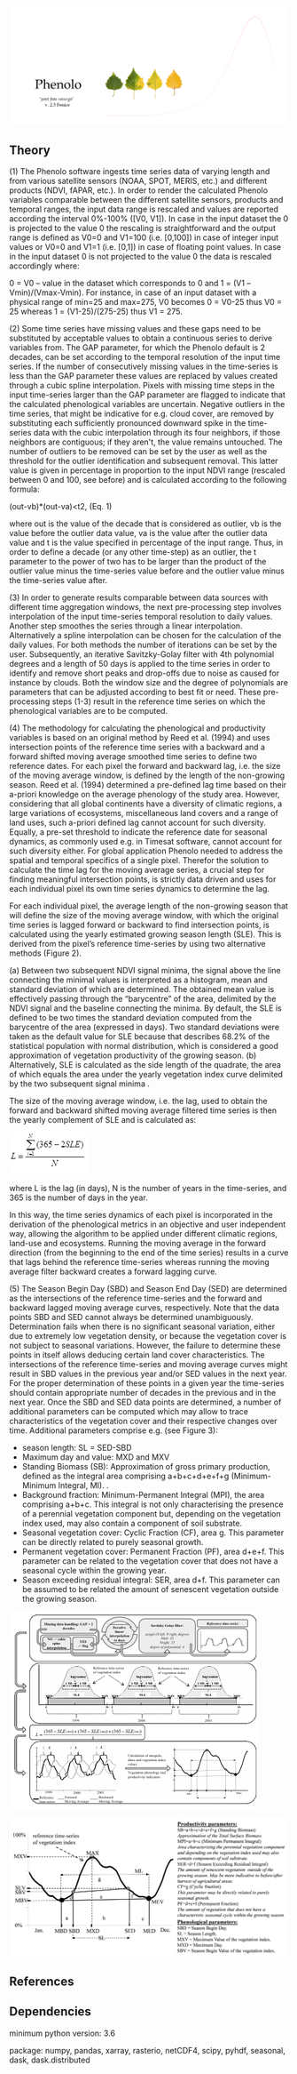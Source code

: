 ![Phenolo](Images/Phenolo2_3_1.png)

Theory
------
(1) The Phenolo software ingests time series data of varying length and from various satellite sensors (NOAA, SPOT, MERIS, etc.) and different products (NDVI, fAPAR, etc.). In order to render the calculated Phenolo variables comparable between the different satellite sensors, products and temporal ranges, the input data range is rescaled and values are reported according the interval 0%-100% ([V0, V1]). In case in the input dataset the 0 is projected to the value 0 the rescaling is straightforward and the output range is defined as V0=0 and V1=100 (i.e. [0,100]) in case of integer input values or V0=0 and V1=1 (i.e. [0,1]) in case of floating point values. In case in the input dataset 0 is not projected to the value 0 the data is rescaled accordingly where:

0 = V0 – value in the dataset which corresponds to 0 and 
1 = (V1 –Vmin)/(Vmax-Vmin). 
For instance, in case of an input dataset with a physical range of min=25 and max=275, V0 becomes
0 = V0-25 thus V0 = 25 whereas
1 = (V1-25)/(275-25) thus V1 = 275.

(2) Some time series have missing values and these gaps need to be substituted by acceptable values to obtain a continuous series to derive variables from. The GAP parameter, for which the Phenolo default is 2 decades, can be set according to the temporal resolution of the input time series. If the number of consecutively missing values in the time-series is less than the GAP parameter these values are replaced by values created through a cubic spline interpolation. Pixels with missing time steps in the input time-series larger than the GAP parameter are flagged to indicate that the calculated phenological variables are uncertain. Negative outliers in the time series, that might be indicative for e.g. cloud cover, are removed by substituting each sufficiently pronounced downward spike in the time-series data with the cubic interpolation through its four neighbors, if those neighbors are contiguous; if they aren't, the value remains untouched. The number of outliers to be removed can be set by the user as well as the threshold for the outlier identification and subsequent removal. This latter value is given in percentage in proportion to the input NDVI range (rescaled between 0 and 100, see before) and is calculated according to the following formula:

(out-vb)*(out-va)<t2,                                                                                             (Eq. 1)

where out is the value of the decade that is considered as outlier, vb is the value before the outlier data value, va is the value after the outlier data value and t is the value specified in percentage of the input range. Thus, in order to define a decade (or any other time-step) as an outlier, the t parameter to the power of two has to be larger than the product of the outlier value minus the time-series value before and the outlier value minus the time-series value after.

(3) In order to generate results comparable between data sources with different time aggregation windows, the next pre-processing step involves interpolation of the input time-series temporal resolution to daily values. Another step smoothes the series through a linear interpolation. Alternatively a spline interpolation can be chosen for the calculation of the daily values. For both methods the number of iterations can be set by the user. Subsequently, an iterative Savitzky-Golay filter with 4th polynomial degrees and a length of 50 days is applied to the time series in order to identify and remove short peaks and drop-offs due to noise as caused for instance by clouds. Both the window size and the degree of polynomials are parameters that can be adjusted according to best fit or need. These pre-processing steps (1-3) result in the reference time series on which the phenological variables are to be computed. 

(4) The methodology for calculating the phenological and productivity variables is based on an original method by Reed et al. (1994) and uses intersection points of the reference time series with a backward and a forward shifted moving average smoothed time series to define two reference dates. For each pixel the forward and backward lag, i.e. the size of the moving average window, is defined by the length of the non-growing season. Reed et al. (1994) determined a pre-defined lag time based on their a-priori knowledge on the average phenology of the study area. However, considering that all global continents have a diversity of climatic regions, a large variations of ecosystems, miscellaneous land covers and a range of land uses, such a-priori defined lag cannot account for such diversity. Equally, a pre-set threshold to indicate the reference date for seasonal dynamics, as commonly used e.g. in Timesat software, cannot account for such diversity either. For global application Phenolo needed to address the spatial and temporal specifics of a single pixel. Therefor the solution to calculate the time lag for the moving average series, a crucial step for finding meaningful intersection points, is strictly data driven and uses for each individual pixel its own time series dynamics to determine the lag. 

For each individual pixel, the average length of the non-growing season that will define the size of the moving average window, with which the original time series is lagged forward or backward to find intersection points, is calculated using the yearly estimated growing season length (SLE). This is derived from the pixel’s reference time-series by using two alternative methods (Figure 2). 

(a)	Between two subsequent NDVI signal minima, the signal above the line connecting the minimal values is interpreted as a histogram, mean and standard deviation of which are determined. The obtained mean value is effectively passing through the “barycentre” of the area, delimited by the NDVI signal and the baseline connecting the minima. By default, the SLE is defined to be two times the standard deviation computed from the barycentre of the area (expressed in days). Two standard deviations were taken as the default value for SLE because that describes 68.2% of the statistical population with normal distribution, which is considered a good approximation of vegetation productivity of the growing season. 
(b)	Alternatively, SLE is calculated as the side length of the quadrate, the area of which equals the area under the yearly vegetation index curve delimited by the two subsequent signal minima . 

The size of the moving average window, i.e. the lag, used to obtain the forward and backward shifted moving average filtered time series is then the yearly complement of SLE and is calculated as:

  ![eq.2](./Images/eq2.png)

where L is the lag (in days), N is the number of years in the time-series, and 365 is the number of days in the year. 

In this way, the time series dynamics of each pixel is incorporated in the derivation of the phenological metrics in an objective and user independent way, allowing the algorithm to be applied under different climatic regions, land-use and ecosystems. Running the moving average in the forward direction (from the beginning to the end of the time series) results in a curve that lags behind the reference time-series whereas running the moving average filter backward creates a forward lagging curve. 

(5) The Season Begin Day (SBD) and Season End Day (SED) are determined as the intersections of the reference time-series and the forward and backward lagged moving average curves, respectively. Note that the data points SBD and SED cannot always be determined unambiguously. Determination fails when there is no significant seasonal variation, either due to extremely low vegetation density, or because the vegetation cover is not subject to seasonal variations. However, the failure to determine these points in itself allows deducing certain land cover characteristics. The intersections of the reference time-series and moving average curves might result in SBD values in the previous year and/or SED values in the next year. For the proper determination of these points in a given year the time-series should contain appropriate number of decades in the previous and in the next year. Once the SBD and SED data points are determined, a number of additional parameters can be computed which may allow to trace characteristics of the vegetation cover and their respective changes over time. Additional parameters comprise e.g. (see Figure 3):

-	season length: SL = SED-SBD 
-	Maximum day and value: MXD and MXV
-	Standing Biomass (SB): Approximation of gross primary production, defined as the integral area comprising a+b+c+d+e+f+g (Minimum-Minimum Integral, MI). .
-	Background fraction: Minimum-Permanent Integral (MPI), the area comprising a+b+c. This integral is not only characterising the presence of a perennial vegetation component but, depending on the vegetation index used, may also contain a component of soil substrate. 
-	Seasonal vegetation cover: Cyclic Fraction (CF), area g. This parameter can be directly related to purely seasonal growth.
-	Permanent vegetation cover: Permanent Fraction (PF), area d+e+f. This parameter can be related to the vegetation cover that does not have a seasonal cycle within the growing year.
-	Season exceeding residual integral: SER, area d+f. This parameter can be assumed to be related the amount of senescent vegetation outside the growing season.

![fig 3](./Images/Curves.png)

![fig 4](./Images/Parameters.png)

References
-------------

Dependencies
-------------
minimum python version: 3.6

package: numpy, pandas, xarray, rasterio, netCDF4, scipy, pyhdf, seasonal, dask, dask.distributed
